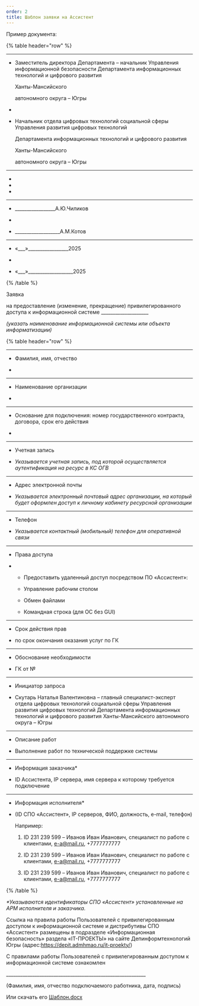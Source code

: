```yaml
---
order: 2
title: Шаблон заявки на Ассистент
---
```




Пример документа:

{% table header="row" %}

---

*  Заместитель директора Департамента – начальник Управления информационной безопасности Департамента информационных технологий и цифрового развития

   Ханты-Мансийского

   автономного округа – Югры

*   

*  Начальник отдела цифровых технологий социальной сферы Управления развития цифровых технологий

   Департамента информационных технологий и цифрового развития

   Ханты-Мансийского

   автономного округа – Югры

---

*   

*   

*   

---

*  \________________\_А.Ю.Чиликов

*   

*  \__________________\_А.М.Котов

---

*  «\__\_»\_________________2025

*   

*  «\__\_»\___________________2025

{% /table %}

 

Заявка

на предоставление (изменение, прекращение) привилегированного доступа к информационной системе \___________________\_

*(указать наименование информационной системы или объекта информатизации)*

{% table header="row" %}

---

*  Фамилия, имя, отчество

*   

---

*  Наименование организации

*   

---

*  Основание для подключения: номер государственного контракта, договора, срок его действия

*   

---

*  Учетная запись

*  *Указывается учетная запись, под которой осуществляется аутентификация на ресурс в КС ОГВ*

---

*  Адрес электронной почты

*  *Указывается электронный почтовый адрес организации, на который будет оформлен доступ к личному кабинету ресурсной организации*

---

*  Телефон

*  *Указывается контактный (мобильный) телефон для оперативной связи*

---

*  Права доступа

*  -  Предоставить удаленный доступ посредством ПО «Ассистент»:

   -  Управление рабочим столом

   -  Обмен файлами

   -  Командная строка (для OC без GUI)

---

*  Срок действия прав

*  по срок окончания оказания услуг по ГК

---

*  Обоснование необходимости

*  ГК от №

---

*  Инициатор запроса

*  Скутарь Наталья Валентиновна – главный специалист-эксперт отдела цифровых технологий социальной сферы Управления развития цифровых технологий Департамента информационных технологий и цифрового развития Ханты-Мансийского автономного округа – Югры

---

*  Описание работ

*  Выполнение работ по технической поддержке системы

---

*  Информация заказчика\*

*  ID Ассистента, IP сервера, имя сервера к которому требуется подключение

    

---

*  Информация исполнителя\*

*  (ID СПО «Ассистент», IP серверов, ФИО, должность, e-mail, телефон)

   Например:

   1. ID 231 239 599 – Иванов Иван Иванович, специалист по работе с клиентами, [e-a@mail.ru](mailto:e-a@mail.ru), +7777777777

   2. ID 231 239 599 – Иванов Иван Иванович, специалист по работе с клиентами, [e-a@mail.ru](mailto:e-a@mail.ru), +7777777777

   3. ID 231 239 599 – Иванов Иван Иванович, специалист по работе с клиентами, [e-a@mail.ru](mailto:e-a@mail.ru), +7777777777

    

{% /table %}

 

*\*Указываются идентификаторы СПО «Ассистент» установленные на АРМ исполнителя и заказчика.*

Ссылка на правила работы Пользователей с привилегированным доступом к информационной системе и дистрибутивы СПО «Ассистент» размещены в подразделе «Информационная безопасность» раздела «IT-ПРОЕКТЫ» на сайте Депинформтехнологий Югры (адрес:<https://depit.admhmao.ru/it-proekty/>)

 

С правилами работы Пользователей с привилегированным доступом к информационной системе ознакомлен

\__________________________________________________________\_

(Фамилия, имя, отчество подключаемого работника, дата, подпись)

 



Или скачать его [Шаблон.docx](./Шаблон.docx)


